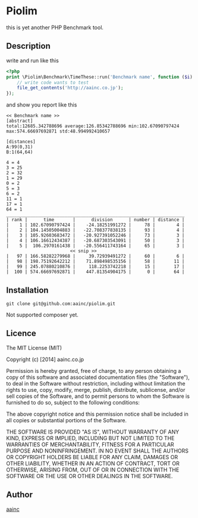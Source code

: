 Piolim
====
this is yet another PHP Benchmark tool.

## Description



write and run like this

```php
<?php
print \Piolim\Benchmark\TimeThese::run('Benchmark name', function ($i) {
    // write code wants to test
    file_get_contents('http://aainc.co.jp');
});
```

and show you report like this
```
<< Benchmark name >>
[abstract]
total:12685.342788696 average:126.85342788696 min:102.67090797424 max:574.66697692871 std:48.994992410657

[distances]
A:99(0,31)
B:1(64,64)

4 = 4
3 = 25
2 = 32
1 = 29
0 = 2
5 = 3
6 = 2
11 = 1
17 = 1
64 = 1
___________________________________________________________________
| rank |      time       |      division      | number | distance |
|    1 | 102.67090797424 |    -24.18251991272 |     78 |        4 |
|    2 | 104.14505004883 |   -22.708377838135 |     93 |        4 |
|    3 | 105.92603683472 |   -20.927391052246 |     73 |        3 |
|    4 | 106.16612434387 |   -20.687303543091 |     50 |        3 |
|    5 |  106.2970161438 |   -20.556411743164 |     65 |        3 |
                        << snip >>
|   97 | 166.58282279968 |     39.72939491272 |     60 |        6 |
|   98 | 198.75192642212 |    71.898498535156 |     58 |       11 |
|   99 | 245.07880210876 |     118.2253742218 |     15 |       17 |
|  100 | 574.66697692871 |    447.81354904175 |      0 |       64 |
```

## Installation

```
git clone git@github.com:aainc/piolim.git
```

Not supported composer yet.

## Licence

The MIT License (MIT)

Copyright (c) [2014] aainc.co.jp

Permission is hereby granted, free of charge, to any person obtaining a copy of
this software and associated documentation files (the "Software"), to deal in
the Software without restriction, including without limitation the rights to
use, copy, modify, merge, publish, distribute, sublicense, and/or sell copies of
the Software, and to permit persons to whom the Software is furnished to do so,
subject to the following conditions:

The above copyright notice and this permission notice shall be included in all
copies or substantial portions of the Software.

THE SOFTWARE IS PROVIDED "AS IS", WITHOUT WARRANTY OF ANY KIND, EXPRESS OR
IMPLIED, INCLUDING BUT NOT LIMITED TO THE WARRANTIES OF MERCHANTABILITY, FITNESS
FOR A PARTICULAR PURPOSE AND NONINFRINGEMENT. IN NO EVENT SHALL THE AUTHORS OR
COPYRIGHT HOLDERS BE LIABLE FOR ANY CLAIM, DAMAGES OR OTHER LIABILITY, WHETHER
IN AN ACTION OF CONTRACT, TORT OR OTHERWISE, ARISING FROM, OUT OF OR IN
CONNECTION WITH THE SOFTWARE OR THE USE OR OTHER DEALINGS IN THE SOFTWARE.

## Author

[aainc](https://github.com/aainc)
